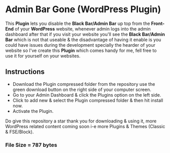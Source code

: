 # Admin Bar Gone (WordPress Plugin)
This <b>Plugin</b> lets you disable the <b>Black Bar/Admin Bar</b> up top from the <b>Front-End</b> of your <b>WordPress</b> website, whenever admin logs into the admin dashboard after that if you visit your website you'll see the <b>Black Bar/Admin Bar</b> which is not that useable & the disadvantage of having it enable is you could have issues during the development specially the hearder of your website so I've create this <b>Plugin</b> which comes handy for me, fell free to use it for yourself on your websites.
  <h2>Instructions</h2>
  <ul>
    <li>Download the Plugin compressed folder from the repository use the green download button on the right side of your computer screen.</li>
    <li>Go to your Admin Dashboard & click the Plugins option on the left side.</li>
    <li>Click to add new & select the Plugin compressed folder & then hit install now.</li>
    <li>Activate the Plugin.</li>
  </ul>
  <p>Do give this repository a star thank you for downloading & using it, more WordPress related content coming soon i-e more Plugins & Themes (Classic & FSE/Block).</p>
  <h3>File Size = 787 bytes</h3>
